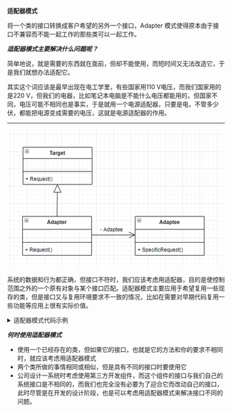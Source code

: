 
**适配器模式**

将一个类的接口转换成客户希望的另外一个接口，Adapter 模式使得原本由于接口不兼容而不能一起工作的那些类可以一起工作。

***适配器模式主要解决什么问题呢？***

简单地说，就是需要的东西就在面前，但却不能使用，而短时间又无法改造它，于是我们就想办法适配它。

其实这个词应该是最早出现在电工学里，有些国家用110 V电压，而我们国家用的是220 V，但我们的电器，比如笔记本电脑是不能什么电压都能用的，但国家不同，电压可能不相同也是事实，于是就用一个电源适配器，只要是电，不管多少伏，都能把电源变成需要的电压，这就是电源适配器的作用。


--------------------

<img src="uml.png">

系统的数据和行为都正确，但接口不符时，我们应该考虑用适配器，目的是使控制范围之外的一个原有对象与某个接口匹配。适配器模式主要应用于希望复用一些现存的类，但是接口又与复用环境要求不一致的情况，比如在需要对早期代码复用一些功能等应用上很有实际价值。

<details>

<summary>适配器模式代码示例</summary>

```C++
#include<iostream>
using namespace std;


class Target {
public:
    virtual ~Target() {}
    virtual void Request() = 0;
};

class Adaptee {
public:
    void SpecificRequest() const {
        cout << "Adaptee SpecificRequest" << endl;
    }
};

class Adapter : public Target {
private:
    Adaptee *ade = nullptr;
public:
    Adapter() {
        ade = new Adaptee;
    }
    ~Adapter() {
        if (ade) {
            delete ade;
        }
    }
    virtual void Request() override {
        ade->SpecificRequest();
    }
};

int main(int argc, char const* argv[])
{
    Target* tar = new Adapter();
    tar->Request();
    delete tar;
    return 0;
}
```

</details>

***何时使用适配器模式***

- 使用一个已经存在的类，但如果它的接口，也就是它的方法和你的要求不相同时，就应该考虑用适配器模式
- 两个类所做的事情相同或相似，但是具有不同的接口时要使用它
- 公司设计一系统时考虑使用第三方开发组件，而这个组件的接口与我们自己的系统接口是不相同的，而我们也完全没有必要为了迎合它而改动自己的接口，此时尽管是在开发的设计阶段，也是可以考虑用适配器模式来解决接口不同的问题。
